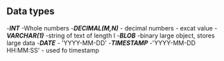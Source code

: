 ## Data types
-***INT***  -Whole numbers
-***DECIMAL(M,N)*** - decimal numbers - excat value
-***VARCHAR(1)*** -string of text of length l
-***BLOB***  -binary large object, stores large data
-***DATE***  - 'YYYY-MM-DD'
-***TIMESTAMP***  -'YYYY-MM-DD HH:MM:SS' - used fo timestamp

